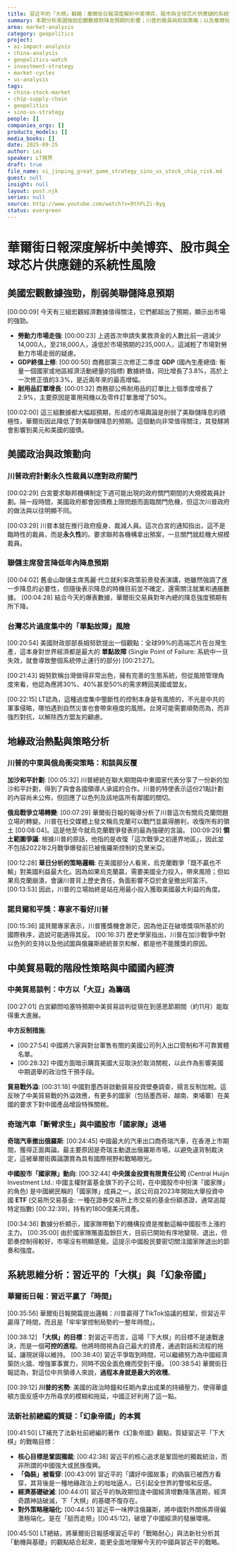 ```yaml
---
title: 習近平的「大棋」戰略：華爾街日報深度解析中美博弈、股市與全球芯片供應鏈的系統性風險
summary: 本期分析美國強勁宏觀數據對降息預期的影響；川普的裁員與和談策略；以及華爾街日報對習近平「拖延式」大棋戰略的深度解讀。
area: market-analysis
category: geopolitics
project:
- ai-impact-analysis
- china-analysis
- geopolitics-watch
- investment-strategy
- market-cycles
- us-analysis
tags:
- china-stock-market
- chip-supply-chain
- geopolitics
- sino-us-strategy
people: []
companies_orgs: []
products_models: []
media_books: []
date: 2025-09-25
author: Lei
speaker: LT視界
draft: true
file_name: xi_jinping_great_game_strategy_sino_us_stock_chip_risk.md
guest: null
insight: null
layout: post.njk
series: null
source: http://www.youtube.com/watch?v=9thFLZi-8yg
status: evergreen
---
```

# 華爾街日報深度解析中美博弈、股市與全球芯片供應鏈的系統性風險

## 美國宏觀數據強勁，削弱美聯儲降息預期

[00:00:09] 今天有三組宏觀經濟數據值得關注，它們都超出了預期，顯示出市場的強勁。

* **勞動力市場走強**: [00:00:23] 上週首次申請失業救濟金的人數比前一週減少14,000人，至218,000人，遠低於市場預期的235,000人，這減輕了市場對勞動力市場走弱的疑慮。
* **GDP終值上修**: [00:00:50] 商務部第三次修正二季度 **GDP** (國內生產總值: 衡量一個國家或地區經濟活動總量的指標) 數據終值，同比增長了3.8%，高於上一次修正值的3.3%，是近兩年來的最高增幅。
* **耐用品訂單增長**: [00:01:32] 商務部公佈耐用品的訂單比上個季度增長了2.9%，主要原因是軍用飛機以及零件訂單激增了50%。

[00:02:00] 這三組數據都大幅超預期，形成的市場輿論是削弱了美聯儲降息的積極性，華爾街因此降低了對美聯儲降息的預期。這個動向非常值得關注，其發酵將會影響到美元和美國的國債。

## 美國政治與政策動向

### 川普政府計劃永久性裁員以應對政府關門

[00:02:29] 白宮要求聯邦機構制定下週可能出現的政府關門期間的大規模裁員計劃。隔一段時間，美國政府都會因債務上限問題而面臨關門危機，但這次川普政府的做法與以往明顯不同。

[00:03:29] 川普本就在推行政府瘦身、裁減人員。這次白宮的通知指出，這不是臨時性的裁員，而是**永久性**的。要求聯邦各機構拿出預案，一旦關門就趁機大規模裁員。

### 聯儲主席發言降低年內降息預期

[00:04:02] 舊金山聯儲主席馬麗·代立就利率政策前景發表演講，她雖然強調了進一步降息的必要性，但隨後表示降息的時機目前並不確定，還需關注就業和通脹數據。 [00:04:28] 結合今天的爆表數據，華爾街交易員對年內總的降息強度預期有所下降。

### 台灣芯片過度集中的「單點故障」風險

[00:20:54] 美國財政部部長姆努欽提出一個觀點：全球99%的高端芯片在台灣生產，這本身對世界經濟都是最大的 **單點故障** (Single Point of Failure: 系統中一旦失效，就會導致整個系統停止運行的部分) [00:21:27]。

[00:21:43] 姆努欽稱台灣做得非常出色，擁有完善的生態系統，但從風險管理角度來看，他認為應將30%、40%甚至50%的需求轉回美國或盟友。

[00:22:15] LT認為，這種過度集中壟斷性的控制本身是有風險的，不光是中共的軍事侵略，哪怕遇到自然災害也會帶來極度的風險。台灣可能需要順勢而為，而非強烈對抗，以解除西方盟友的顧慮。

## 地緣政治熱點與策略分析

### 川普的中東與俄烏衝突策略：和談與反覆

**加沙和平計劃**:
[00:05:32] 川普總統在聯大期間與中東國家代表分享了一份新的加沙和平計劃，得到了與會各國領導人承諾的合作。川普的特使表示這份21點計劃的內容尚未公佈，但回應了以色列及該地區所有鄰國的關切。

**俄烏戰爭立場轉變**:
[00:07:29] 華爾街日報的報導分析了川普這次有關烏克蘭問題立場的轉變。川普在社交媒體上發文稱烏克蘭可以戰鬥並贏得勝利，收復所有的領土 [00:08:04]。這是他至今就烏克蘭戰爭發表的最為強硬的言論。
[00:09:29] **領土範圍爭議**: 根據川普的原話，他指的是收復「這次戰爭之初邊界地區」，因此並不包括2022年2月戰爭爆發前已被俄羅斯控制的克里米亞。

[00:12:28] **華日分析的策略邏輯**: 在美國部分人看來，烏克蘭戰爭「既不贏也不輸」對美國利益最大化。因為如果烏克蘭贏，需要美國全力投入，帶來風險；但如果烏克蘭崩潰，會讓川普背上歷史責任，負面影響不亞於倉皇撤出阿富汗。 [00:13:53] 因此，川普的立場始終是站在用最小投入獲取美國最大利益的角度。

### 諾貝爾和平獎：專家不看好川普

[00:15:36] 諾貝爾專家表示，川普獲獎機會渺茫，因為他正在破壞獎項所基於的國際秩序，遊說可能適得其反。 [00:16:37] 歷史學家指出，川普在加沙戰爭中對以色列的支持以及他試圖與俄羅斯總統普京和解，都是他不能獲獎的原因。

## 中美貿易戰的階段性策略與中國國內經濟

### 中美貿易談判：中方以「大豆」為籌碼

[00:27:01] 白宮顧問哈塞特預期中美貿易談判從現在到感恩節期間（約11月）能取得重大進展。

**中方反制措施**:
* [00:27:54] 中國將六家與對台軍售有關的美國公司列入出口管制和不可靠實體名單。
* [00:28:32] 中國方面暗示購買美國大豆取決於取消關稅，以此作為影響美國中期選舉的政治性干預手段。

**貿易戰外溢**:
[00:31:18] 中國對墨西哥啟動貿易投資壁壘調查，揚言反制加稅。這反映了中美貿易戰的外溢效應，有更多的國家（包括墨西哥、越南、柬埔寨）在美國的要求下對中國產品增設特殊關稅。

### 奇瑞汽車「斷臂求生」與中國股市「國家隊」退場

**奇瑞汽車撤出俄羅斯**:
[00:24:45] 中國最大的汽車出口商奇瑞汽車，在香港上市期間，獲得正面輿論。最主要原因是奇瑞主動退出俄羅斯市場，以避免違背制裁決定，這被華爾街輿論讚賞為具有國際視野和戰略眼光。

**中國股市「國家隊」動向**:
[00:32:44] **中央匯金投資有限責任公司** (Central Huijin Investment Ltd.: 中國主權財富基金旗下的子公司，在中國股市中扮演「國家隊」的角色) 是中國網民稱的「國家隊」成員之一。該公司自2023年開始大舉投資中國 **ETF** (交易所交易基金: 一種在證券交易所上市交易的基金份額憑證，通常追蹤特定指數) [00:32:39]，持有約1800億美元資產。

[00:34:36] 數據分析顯示，國家隊帶動下的機構投資是推動這輪中國股市上漲的主力。 [00:35:00] 由於國家隊賬面盈餘巨大，目前已開始有序地變現、退出，但節奏控制得較好，市場沒有明顯感覺。這提示中國股民要密切關注國家隊退出的節奏和強度。

## 系統思維分析：習近平的「大棋」與「幻象帝國」

### 華爾街日報：習近平贏了「時間」

[00:35:56] 華爾街日報開篇提出邏輯：川普贏得了TikTok協議的框架，但習近平贏得了時間，而且是「牢牢掌控制局勢的一整年時間」。

[00:38:12] **「大棋」的目標**：對習近平而言，這場「下大棋」的目標不是速戰速決，而是一個**可控的進程**。他將時間視為自己最大的資產，通過對話和流程的拖延，讓現狀得以維持。
[00:38:40] 習近平爭取到時間，可以繼續努力為中國經濟築防火牆、增強軍事實力，同時不因全面危機而受到干擾。 [00:38:54] 華爾街日報認為，對這位中共領導人來說，**過程本身就是最大的收穫**。

[00:39:12] **川普的劣勢**: 美國的政治時鐘和任期內拿出成果的持續壓力，使得華盛頓方面反感中方所尋求的模糊和拖延，中國正好利用了這一點。

### 法新社前總編的質疑：「幻象帝國」的本質

[00:41:50] LT補充了法新社前總編的著作《幻象帝國》觀點，質疑習近平「下大棋」的戰略目標：

* **核心目標是鞏固獨裁**: [00:42:38] 習近平的核心追求是鞏固他的獨裁統治，而非所謂的中國強大或民族復興。
* **「偽裝」被看穿**: [00:43:09] 習近平的「講好中國故事」的偽裝已被西方看穿，其背後是一種地緣政治上的咄咄逼人，已引起全世界的警惕和反感。
* **經濟基礎破滅**: [00:44:01] 習近平的執政期恰逢中國經濟增數降落週期，經濟奇蹟神話破滅，下「大棋」的基礎不復存在。
* **對外策略極端化**: [00:44:51] 習近平一味押注俄羅斯，將中國對外關係弄得偏激極端化，是在「挺而走險」[00:45:12]，破壞了中國經濟的發展環境。

[00:45:50] LT總結，將華爾街日報感嘆習近平的「戰略耐心」與法新社分析其「動機與基礎」的觀點結合起來，能更全面地理解今天的中國與習近平的戰略。